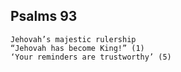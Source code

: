 ## Psalms 93

```
Jehovah’s majestic rulership
“Jehovah has become King!” (1)
‘Your reminders are trustworthy’ (5)
```

